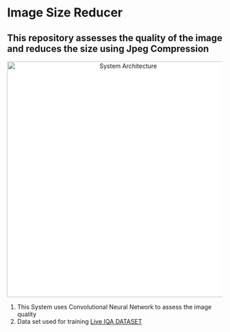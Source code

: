 <h1>Image Size Reducer</h1>

<h2>This repository assesses the quality of the image and reduces the size using Jpeg Compression</h2>

<p align="center">
  <img src="https://user-images.githubusercontent.com/54111420/185749898-6cdc882d-eb72-4e89-89f3-26a8679aeb9e.png" width="550" style='background-color:white;' title="System Architecture">
</p>
<ol>
  <li>This System uses Convolutional Neural Network to assess the image quality</li>
  <li>Data set used for training <a href="https://live.ece.utexas.edu/research/quality/subjective.htm"> Live IQA DATASET</a>
</ol>
